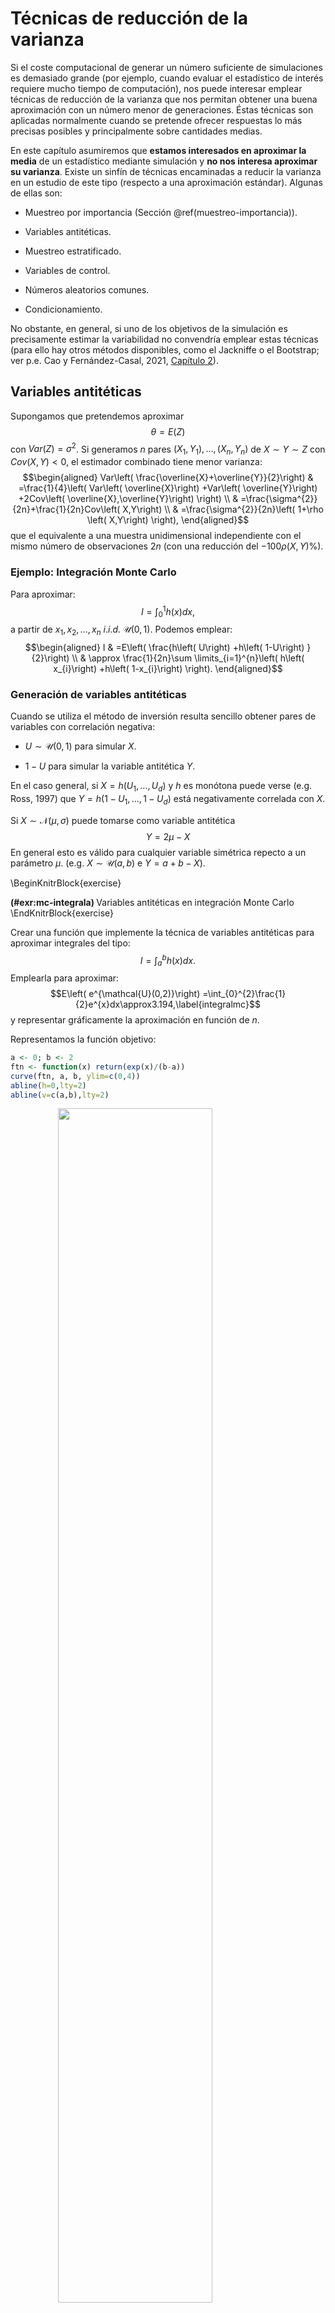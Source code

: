Técnicas de reducción de la varianza
====================================




Si el coste computacional de generar un número suficiente de simulaciones es demasiado grande (por ejemplo, cuando evaluar el estadístico de interés requiere mucho tiempo de computación), nos puede interesar emplear técnicas de reducción de la varianza que nos permitan obtener una buena aproximación con un número menor de generaciones. Éstas técnicas son aplicadas normalmente cuando se pretende ofrecer respuestas lo más precisas posibles y principalmente sobre cantidades medias.

En este capítulo asumiremos que **estamos interesados en aproximar la media** de un estadístico mediante simulación y **no nos interesa aproximar su varianza**.
Existe un sinfín de técnicas encaminadas a reducir la varianza en un estudio de este tipo (respecto a una aproximación estándar). 
Algunas de ellas son:

-   Muestreo por importancia (Sección \@ref(muestreo-importancia)).

-   Variables antitéticas.

-   Muestreo estratificado.

-   Variables de control.

-   Números aleatorios comunes.

-   Condicionamiento.

No obstante, en general, si uno de los objetivos de la simulación es precisamente estimar la variabilidad no convendría emplear estas técnicas
(para ello hay otros métodos disponibles, como el Jackniffe o el Bootstrap; ver p.e. Cao y Fernández-Casal, 2021, [Capítulo 2](https://rubenfcasal.github.io/book_remuestreo/prec-sesgo.html)).

Variables antitéticas
---------------------
 
Supongamos que pretendemos aproximar 
$$\theta=E\left(  Z\right)$$ 
con $Var\left( Z \right) = \sigma^{2}$.
Si generamos $n$ pares 
$\left(  X_{1},Y_{1}\right), ... ,\left( X_{n},Y_{n}\right)$ 
de $X\sim Y\sim Z$ con $Cov\left(  X,Y\right) < 0$, 
el estimador combinado tiene menor varianza:
$$\begin{aligned}
    Var\left(  \frac{\overline{X}+\overline{Y}}{2}\right)   & =\frac{1}{4}\left(
    Var\left(  \overline{X}\right)  +Var\left(  \overline{Y}\right)  +2Cov\left(
    \overline{X},\overline{Y}\right)  \right) \\
    & =\frac{\sigma^{2}}{2n}+\frac{1}{2n}Cov\left(  X,Y\right) \\
    & =\frac{\sigma^{2}}{2n}\left(  1+\rho \left(  X,Y\right)  \right),
\end{aligned}$$
que el equivalente a una muestra unidimensional independiente con el
mismo número de observaciones $2n$ (con una reducción del
$-100\rho \left( X,Y\right) \%$).

### Ejemplo: Integración Monte Carlo

Para aproximar:
$$I=\int_{0}^{1}h\left(  x\right) dx,$$ 
a partir de $x_{1},x_{2},\ldots,x_{n}$ $i.i.d.$ 
$\mathcal{U}\left(0,1\right)$.
Podemos emplear: 
$$\begin{aligned}
    I  & =E\left(  \frac{h\left(  U\right)  +h\left(  1-U\right)  }{2}\right) \\
    & \approx \frac{1}{2n}\sum \limits_{i=1}^{n}\left(  h\left(  x_{i}\right)
    +h\left(  1-x_{i}\right)  \right).
\end{aligned}$$

### Generación de variables antitéticas

Cuando se utiliza el método de inversión resulta sencillo obtener
pares de variables con correlación negativa:

-   $U\sim \mathcal{U}\left(  0,1\right)$ para simular $X$.

-   $1-U$ para simular la variable antitética $Y$.

En el caso general, si $X=h\left(  U_{1},\ldots,U_{d}\right)$ y
$h$ es monótona puede verse (e.g. Ross, 1997) que
$Y=h\left(  1-U_{1},\ldots,1-U_{d}\right)$ está negativamente
correlada con $X$.

Si $X\sim \mathcal{N}(\mu,\sigma)$ puede tomarse como variable
antitética $$Y=2\mu-X$$ 
En general esto es válido para cualquier variable
simétrica repecto a un parámetro $\mu$.
(e.g. $X\sim \mathcal{U}(a,b)$ e $Y=a+b-X$).


\BeginKnitrBlock{exercise}<div class="exercise"><span class="exercise" id="exr:mc-integrala"><strong>(\#exr:mc-integrala) </strong></span>Variables antitéticas en integración Monte Carlo </div>\EndKnitrBlock{exercise}

Crear una función que implemente la técnica de variables antitéticas para aproximar integrales del tipo:
$$I=\int_{a}^{b}h\left(  x\right)  dx.$$ 
Emplearla para aproximar:
$$E\left(  e^{\mathcal{U}(0,2)}\right)  =\int_{0}^{2}\frac{1}{2}e^{x}dx\approx3.194,\label{integralmc}$$
y representar gráficamente la aproximación en función de $n$.

Representamos la función objetivo:


```r
a <- 0; b <- 2
ftn <- function(x) return(exp(x)/(b-a))
curve(ftn, a, b, ylim=c(0,4))
abline(h=0,lty=2)
abline(v=c(a,b),lty=2)
```

<img src="10-Reduccion_varianza_files/figure-html/unnamed-chunk-2-1.png" width="70%" style="display: block; margin: auto;" />

Se trata de calcular la media de $e^{\mathcal{U}(0,2)}$:


```r
teor <- (exp(b)-exp(a))/(b-a)
teor
```

```
## [1] 3.194528
```

Para la aproximación por integración Monte Carlo podemos emplear la función del capítulo anterior:


```r
mc.integral <- function(fun, a, b, n, plot = TRUE) {
  fx <- sapply(runif(n, a, b), fun) * (b - a)
  if (plot) {
    cumn <- 1:n
    estint <- cumsum(fx)/cumn
    esterr <- sqrt((cumsum(fx^2)/cumn - estint^2)/(cumn-1)) # Errores estándar
    plot(estint, ylab = "Media y rango de error", type = "l", lwd = 2, ylim = mean(fx) + 
           c(-1, 1) * max(esterr[-1]), xlab = "Iteraciones")
    lines(estint + 2 * esterr, col = "darkgray", lty = 3)
    lines(estint - 2 * esterr, col = "darkgray", lty = 3)
    valor <- estint[n]
    abline(h = valor, lty = 2)
    return(list(valor = valor, error = 2 * esterr[n]))
  } else return(list(valor = mean(fx), error = 2 * sd(fx)/sqrt(n)))
} 

set.seed(54321)
res <- mc.integral(ftn, a, b, 500)
abline(h = teor)
```

<img src="10-Reduccion_varianza_files/figure-html/unnamed-chunk-4-1.png" width="70%" style="display: block; margin: auto;" />

```r
res
```

```
## $valor
## [1] 3.184612
## 
## $error
## [1] 0.1629942
```


Para la integración Monte Carlo con variables antitéticas podríamos considerar:


```r
mc.integrala <- function(ftn, a, b, n, plot = TRUE) {
  # n es el nº de evaluaciones de la función objetivo (para facilitar comparaciones, solo se genera la mitad)
  x <- runif(n%/%2, a, b)
  # La siguiente línea solo para representar alternando
  x <- as.numeric(matrix(c(x,a+b-x),nrow=2,byrow=TRUE))
  # bastaría con emplear p.e. c(x,a+b-x)
  fx <- sapply(x, ftn)*(b-a)
  if (plot) {
    cumn <- 1:n
    estint <- cumsum(fx)/cumn
    esterr <- sqrt((cumsum(fx^2)/cumn - estint^2)/(cumn-1)) # Errores estándar
    plot(estint, ylab = "Media y rango de error", type = "l", lwd = 2, ylim = mean(fx) + 
           c(-1, 1) * max(esterr[-1]), xlab = "Iteraciones")
    lines(estint + 2 * esterr, col = "darkgray", lty = 3)
    lines(estint - 2 * esterr, col = "darkgray", lty = 3)
    valor <- estint[n]
    abline(h = valor, lty = 2)
    return(list(valor=estint[n],error=2*esterr[n]))
  } else return(list(valor=mean(fx),error=2*sd(fx)/sqrt(n)))
}

set.seed(54321)
res <- mc.integrala(ftn, a, b, 500)
```

<img src="10-Reduccion_varianza_files/figure-html/unnamed-chunk-5-1.png" width="70%" style="display: block; margin: auto;" />

```r
res
```

```
## $valor
## [1] 3.222366
## 
## $error
## [1] 0.165086
```

Pero aunque aparentemente converge antes, parece no haber una mejora en la precisión de la aproximación. 
Si calculamos el porcentaje (estimado) de reducción del error:


```r
100*(0.1619886-0.1641059)/0.1619886
```

```
## [1] -1.307067
```

El problema es que en este caso se está estimando mal la varianza (asumiendo independencia).
Hay que tener cuidado con las técnicas de reducción de la varianza si uno de los objetivos de la simulación es precisamente estimar la variabilidad.
En este caso, una versión de la función anterior para integración Monte Carlo con variables antitéticas, con aproximación del error bajo dependencia podría ser:


```r
mc.integrala2 <- function(ftn, a, b, n, plot = TRUE,...) {
  # n es el nº de evaluaciones de la función objetivo (para facilitar comparaciones, solo se genera la mitad)
  x <- runif(n%/%2, a, b)
  # La siguiente línea solo para representar alternando
  x <- matrix(c(x,a+b-x),nrow=2,byrow=TRUE)
  # bastaría con emplear p.e. c(x,a+b-x)
  fx <- apply(x, 1,  ftn)*(b-a)
  corr <- cor(fx[,1], fx[,2])
  fx <- as.numeric(fx)
  return(list(valor=mean(fx), error=2*sd(fx)/sqrt(n)*sqrt(1+corr)))
}

set.seed(54321)
res <- mc.integrala2(ftn, a, b, 500)
res
```

```
## $valor
## [1] 3.222366
## 
## $error
## [1] 0.05700069
```

Porcentaje estimado de reducción del error:


```r
100*(0.1619886-0.05700069)/0.1619886
```

```
## [1] 64.81191
```

En este caso puede verse que la reducción teórica de la varianza es del 96.7%


 
Estratificación
---------------

Si se divide la población en estratos y se genera en cada uno un
número de observaciones proporcional a su tamaño (a la probabilidad de cada uno) nos
aseguramos de que se cubre el dominio de interés y se puede acelerar
la convergencia.

-   Por ejemplo, para generar una muestra de tamaño $n$ de una
    $\mathcal{U}\left(  0,1\right)$, se pueden generar $l=\frac{n}{k}$
    observaciones ($1\leq k\leq n$) de la forma:
    $$U_{j_{1}},\ldots,U_{j_{l}}\sim \mathcal{U}\left(  \frac{(j-1)}{k},\frac{j}{k}\right)  \text{ para }j=1,...,k.$$

Si en el número de obsevaciones se tiene en cuenta la
variabilidad en el estrato se puede obtener una reducción
significativa de la varianza.


\BeginKnitrBlock{example}\iffalse{-91-109-117-101-115-116-114-101-111-32-101-115-116-114-97-116-105-102-105-99-97-100-111-32-100-101-32-117-110-97-32-101-120-112-111-110-101-110-99-105-97-108-93-}\fi{}<div class="example"><span class="example" id="exm:estr-exp"><strong>(\#exm:estr-exp)  \iffalse (muestreo estratificado de una exponencial) \fi{} </strong></span></div>\EndKnitrBlock{example}

Supóngase el siguiente problema (absolutamente artificial pero ilustrativo para comprender esta técnica). 
Dada una muestra de tamaño 10 de una población con distribución: 
$$X \sim \exp\left( 1 \right),$$
se desea aproximar la media poblacional (es sobradamente conocido que es 1) a partir de 10 simulaciones. 
Supongamos que para evitar que, por puro azar, exista alguna zona en la que la exponencial toma valores, no representada en la muestra simulada de 10 datos, se consideran tres estratos. 
Por ejemplo, el del 40% de valores menores, el siguiente 50% de valores (intermedios) y el 10% de valores más grandes para esta distribución.

El algoritmo de inversión (optimizado) para simular una $\exp\left(1\right)$ es:

1. Generar $U\sim \mathcal{U}\left(  0,1\right)$.

2. Hacer $X=-\ln U$.

Dado que, en principio, simulando diez valores $U_{1},U_{2},\ldots,U_{10}\sim \mathcal{U}\left(  0,1\right)$, no hay nada que nos garantice que las proporciones de los estratos son las deseadas (aunque sí lo serán en media). 
Una forma de garantizar el que obtengamos **4, 5 y 1** valores, repectivamente, en cada uno de los tres estratos, consiste en simular: 

-   4 valores de $\mathcal{U}[0.6,1)$ para el primer estrato, 

-   5 valores de $\mathcal{U}[0.1,0.6)$ para el segundo y 

-   uno de $\mathcal{U}[0,0.1)$ para el tercero. 
    
Otra forma de proceder consistiría en rechazar valores de $U$ que caigan en uno de esos tres intervalos cuando el cupo de ese estrato esté ya lleno (lo cual no sería computacionalmente eficiente).    

El algoritmo con la estratificación propuesta sería como sigue:

1. Para $i=1,2,\ldots, 10$:

2. Generar $U_{i}$:

    2a. Generar $U\sim \mathcal{U}\left(  0,1\right)$.

    2b. Si $i\leq4$ hacer $U_{i} = 0.4 \cdot U + 0.6$.

    2c. Si $4<i\leq9$ hacer $U_{i} = 0.5 \cdot U + 0.1$.

    2d. Si $i=10$ hacer $U_{i} = 0.1 \cdot U$.

3. Devolver $X_{i}=-\ln U_{i}$.

No es difícil probar que:

-   $Var\left( X_{i}\right) = 0.0214644$ si $i=1,2,3,4$, 

-   $Var\left( X_{i}\right) = 0.229504$ si $i=5,6,7,8,9$ y

-   $Var\left( X_{10}\right) = 1$. 

Como consecuencia:
$$Var\left(  \overline{X}\right)  =\frac{1}{10^{2}}\sum_{i=1}^{10}
Var\left( X_{i} \right)  = 0.022338$$ 
que es bastante menor que 1 (la varianza en el caso de muestreo aleatorio simple no estratificado).


\BeginKnitrBlock{exercise}\iffalse{-91-73-110-116-101-103-114-97-99-105-243-110-32-77-111-110-116-101-32-67-97-114-108-111-32-99-111-110-32-101-115-116-114-97-116-105-102-105-99-97-99-105-243-110-93-}\fi{}<div class="exercise"><span class="exercise" id="exr:mc-integrale"><strong>(\#exr:mc-integrale)  \iffalse (Integración Monte Carlo con estratificación) \fi{} </strong></span></div>\EndKnitrBlock{exercise}

Aproximar la integral anterior empleando la técnica de estratificación, considerando $k$ subintervalos regularmente espaciados en el intervalo $\left[ 0, 2 \right]$. 
¿Como varía la reducción en la varianza dependiendo del valor de $k$?



```r
mc.integrale <- function(ftn, a, b, n, k) {
  # Integración Monte Carlo con estratificación
  l <- n%/%k
  int <- seq(a, b, len=k+1)
  x <- runif(l*k, rep(int[-(k+1)], each=l), rep(int[-1], each=l))
  # l uniformes en cada uno de los intervalos [(j-1)/k , j/k]
  fx <- sapply(x, ftn)*(b-a)
  return(list(valor=mean(fx), error=2*sd(fx)/sqrt(n)))   # error mal calculado
}

set.seed(54321)
res <- mc.integral(ftn, a, b, 500)
abline(h = teor)
```

<img src="10-Reduccion_varianza_files/figure-html/unnamed-chunk-9-1.png" width="70%" style="display: block; margin: auto;" />

```r
res
```

```
## $valor
## [1] 3.184612
## 
## $error
## [1] 0.1629942
```

```r
set.seed(54321)
mc.integrale(ftn, a, b, 500, 50)
```

```
## $valor
## [1] 3.193338
## 
## $error
## [1] 0.1597952
```

```r
set.seed(54321)
mc.integrale(ftn, a, b, 500, 100)
```

```
## $valor
## [1] 3.193927
## 
## $error
## [1] 0.1599089
```

De esta forma no se tiene en cuenta la variabilidad en el estrato.
El tamaño de las submuestras debería incrementarse hacia el extremo superior.

\BeginKnitrBlock{exercise}<div class="exercise"><span class="exercise" id="exr:mc-integraleb"><strong>(\#exr:mc-integraleb) </strong></span></div>\EndKnitrBlock{exercise}
Repetir el ejemplo anterior considerando intervalos regularmente espaciados en escala exponencial.


Variables de control
--------------------

En este caso se trata de sacar partido tanto a una covarianza
positiva como negativa.
La idea básica es emplear una variable $Y$, con media conocida
$\mu_{Y}$, para controlar la variable $X$ (con media desconocida),
de forma que ambas variables estén "suficientemente" correlacionadas.
La versión "controlada" de $X$ será:
$$X^{\ast}=X+\alpha \left(  Y-\mu_{Y}\right)$$ 
con $E(X^{\ast})=E(X)=\theta$.
Puede verse que
$Var(X^{\ast})=Var(X)+\alpha^{2}Var(Y)+2\alpha Cov(X,Y)$ 
es mínima para:
$$\alpha^{\ast}=-\frac{Cov(X,Y)}{Var(Y)},$$ 
con $Var(X^{\ast}) = Var(X) \left( 1-\rho^{2} \left( X, Y \right) \right)$ 
(lo que supone una reducción del $100\rho^{2}\left( X, Y \right) \%$).

En la práctica normalmente $\alpha^{\ast}$ no es conocida. 
Para estimarlo se puede realizar ajuste lineal de $X$ sobre $Y$ 
(a partir de los datos simulados $X_{i}$ e $Y_{i}$, $1\leq i\leq n$):

-   Si $\hat{x}=\hat{\beta}_{0}+\hat{\beta}_{1}y$ es la recta ajustada, con
    $\hat{\beta}_{1} = \dfrac{S_{XY}}{S_{Y}^{2}}$ y 
    $\hat{\beta}_{0} = \overline{X}-\hat{\beta}_{1}\overline{Y}$, 
    la estimación sería: 
    $$\hat{\alpha}^{\ast}=-\hat{\beta}_{1}$$
    
-   Adicionalmente, para aproximar $\theta$:
    $$\begin{aligned}
    \hat{\theta} & =\overline{X}^{\ast}=\overline{X}-\hat{\beta}_{1}\left( \overline{Y}-\mu_{Y}\right) \\  
    & =\hat{\beta}_{0}+\hat{\beta}_{1}\mu_{Y}
    \end{aligned}$$

-   Si $\mu_{Y}=0\Rightarrow \hat{\theta}=\overline{X}^{\ast}=\hat{\beta}_{0}$.

          

\BeginKnitrBlock{exercise}\iffalse{-91-73-110-116-101-103-114-97-99-105-243-110-32-77-111-110-116-101-32-67-97-114-108-111-32-99-111-110-32-118-97-114-105-97-98-108-101-115-32-100-101-32-99-111-110-116-114-111-108-93-}\fi{}<div class="exercise"><span class="exercise" id="exr:mc-integral-contr"><strong>(\#exr:mc-integral-contr)  \iffalse (Integración Monte Carlo con variables de control) \fi{} </strong></span></div>\EndKnitrBlock{exercise}

Aproximar la integral anterior empleando la variable $U\sim\mathcal{U}(0,2)$ para controlar la variable $e^{U}$.

Se trata de calcular la media de $exp(\mathcal{U}(a,b))$:


```r
a <- 0; b <- 2
teor <- (exp(b)-exp(a))/(b-a)
teor
```

```
## [1] 3.194528
```

Aproximación clásica por simulación:


```r
set.seed(54321)
nsim <- 1000
u <- runif(nsim, a, b)
expu <- exp(u)
mean(expu) 
```

```
## [1] 3.182118
```

Con variable control:


```r
plot(u, expu)
reg <- lm(expu ~ u)$coef
abline(reg, col='blue')
```

<img src="10-Reduccion_varianza_files/figure-html/unnamed-chunk-12-1.png" width="70%" style="display: block; margin: auto;" />

```r
# summary(lm(expu ~ u)) # R-squared: 0.9392
reg[1]+reg[2] # Coincidirá con la solución mean(expuc)
```

```
## (Intercept) 
##    3.204933
```

Lo siguiente ya no sería necesario:


```r
expuc <- expu - reg[2]*(u-1)
mean(expuc)  
```

```
## [1] 3.204933
```

Estimación del porcentaje de reducción en la varianza:


```r
100*(var(expu)-var(expuc))/var(expu)
```

```
## [1] 93.91555
```


Números aleatorios comunes
--------------------------

Se trataría de una técnica básica del diseño de experimentos: 
realizar comparaciones homogéneas (bloquear). 
Por ejemplo cuando se diseña un experimento para la comparación 
de la media de dos variables, se pueden emplear las denominadas 
muestras apareadas, en lugar de muestras independientes.

Supóngamos que estamos interesados en las diferencias entre dos
estrategias (e.g. dos estimadores):
$$E\left(  X\right)  -E\left(  Y\right)  =E\left(  X-Y\right).$$

Para ello se generan dos secuencias $X_{1}$, $X_{2}$, $\ldots$,
$X_{n}$, e $Y_{1}$, $Y_{2}$, $\ldots$, $Y_{n}$ y se calcula:
$$\overline{X}-\overline{Y}=\frac{1}{n}\sum_{i=1}^{n}\left(  X_{i}-Y_{i}\right)$$

-   Si las secuencias se generan de modo independiente:
    $$Var\left( \overline{X} - \overline{Y} \right) 
    = \frac{1}{n} \left( Var\left( X \right) + Var\left( Y \right) \right)$$

-   Si se generar las secuencias empleando** la misma semilla**, 
    los datos son dependientes: 
    $$Cov\left( X_{i}, Y_{i} \right) > 0$$ 
    y tendríamos que:
    $$\begin{aligned}
    Var\left( \overline{X}-\overline{Y}\right)  &
    = \frac{1}{n^{2}}\sum_{i=1}^{N}Var\left( X_{i}-Y_{i}\right) 
    = \frac{1}{n}Var\left( X_{i}-Y_{i}\right) \\
    & = \frac{1}{n}\left( Var\left( X_{i} \right) + Var\left( Y_{i} \right)
    - 2Cov\left( X_{i},Y_{i} \right) \right) \\
    & \leq \frac{1}{n}\left( Var\left( X_{i} \right) 
    + Var\left( Y_{i}\right) \right)
    \end{aligned}$$

En el capítulo de aplicaciones de la simulación se empleó esta técnica para comparar distribuciones de estimadores...

Ejercicios
----------

\BeginKnitrBlock{exercise}\iffalse{-91-112-114-111-112-117-101-115-116-111-93-}\fi{}<div class="exercise"><span class="exercise" id="exr:mc-int-ainv"><strong>(\#exr:mc-int-ainv)  \iffalse (propuesto) \fi{} </strong></span></div>\EndKnitrBlock{exercise}

Aproximar mediante integración Monte Carlo (clásica) la media de una distribución exponencial de parámetro $1/2$:
$$I=\int_{0}^{\infty}\frac{x}{2}e^{-\frac{x}{2}}dx$$ 
y representar gráficamente la aproximación en función de $n$. 
Comparar los resultados con los obtenidos empleando variables antitéticas,
¿se produce una reducción en la varianza?

\BeginKnitrBlock{remark}<div class="remark">\iffalse{} <span class="remark"><em>Nota: </em></span>  \fi{}Puede ser recomendable emplear el método de inversión para generar las
muestras (antitéticas) de la exponencial.</div>\EndKnitrBlock{remark}

MC clásico:


```r
nsim <- 1000
lambda <- 0.5
set.seed(1)
x <- - log(runif(nsim)) / lambda
# Aprox por MC da media 
mean(x) # valor teor 1/lambda = 2
```

```
## [1] 1.97439
```

```r
# Aprox da precisión 
var(x)  
```

```
## [1] 3.669456
```

MC con  variables antitéticas:


```r
# xa <-
# mean(xa) # Aprox por MC da media (valor teor 1/lambda = 2)
# var(xa)  # Aprox da precisión supoñendo independencia
# corr <- cor(x1,x2)
# var(xa)*(1 + corr) # Estimación varianza supoñendo dependencia
```

Estimación del porcentaje de reducción en la varianza


```r
# 100*(var(x) - var(xa))/var(x)
```



